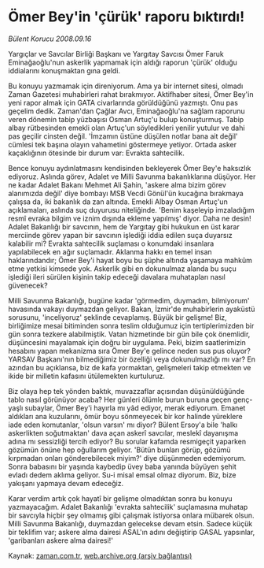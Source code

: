 # Ömer Bey'in 'çürük' raporu bıktırdı!

*Bülent Korucu 2008.09.16*

<tr><td class="metin" colspan="2" style="padding-top: 20px; padding-left: 5px; padding-right: 10px;">Yargıçlar ve Savcılar Birliği Başkanı ve Yargıtay Savcısı Ömer Faruk Eminağaoğlu'nun askerlik yapmamak için aldığı raporun 'çürük' olduğu iddialarını konuşmaktan gına geldi.</td></tr><tr><td class="metin" colspan="2" style="padding-top: 20px; padding-left: 5px; padding-right: 10px;"><p>Bu konuyu yazmamak için direniyorum. Ama ya bir internet sitesi, olmadı Zaman Gazetesi muhabirleri rahat bırakmıyor. Aktifhaber sitesi, Ömer Bey'in yeni rapor almak için GATA civarlarında görüldüğünü yazmıştı. Onu pas geçelim dedik. Zaman'dan Çağlar Avcı, Eminağaoğlu'na sağlam raporunu veren dönemin tabip yüzbaşısı Osman Artuç'u bulup konuşturmuş. Tabip albay rütbesinden emekli olan Artuç'un söyledikleri yenilir yutulur ve dahi pas geçilir cinsten değil. 'İmzamın üstüne düşülen notlar bana ait değil' cümlesi tek başına olayın vahametini göstermeye yetiyor. Ortada asker kaçaklığının ötesinde bir durum var: Evrakta sahtecilik. 
<p>Bence konuyu aydınlatmasını kendisinden bekleyerek Ömer Bey'e haksızlık ediyoruz. Aslında görev, Adalet ve Milli Savunma bakanlıklarına düşüyor. Her ne kadar Adalet Bakanı Mehmet Ali Şahin, 'askere alma bizim görev alanımızda değil' diye bombayı MSB Vecdi Gönül'ün kucağına bırakmaya çalışsa da, iki bakanlık da zan altında. Emekli Albay Osman Artuç'un açıklamaları, aslında suç duyurusu niteliğinde. 'Benim kaşeleyip imzaladığım resmî evraka bilgim ve iznim dışında ekleme yapılmış' diyor. Daha ne desin! Adalet Bakanlığı bir savcının, hem de Yargıtay gibi hukukun en üst karar merciinde görev yapan bir savcının işlediği iddia edilen suça duyarsız kalabilir mi? Evrakta sahtecilik suçlaması o konumdaki insanlara yapılabilecek en ağır suçlamadır. Aklanma hakkı en temel insan haklarındandır; Ömer Bey'i hayat boyu bu şüphe altında yaşamaya mahkûm etme yetkisi kimsede yok. Askerlik gibi en dokunulmaz alanda bu suçu işlediği ileri sürülen kişinin takip edeceği davalara muhatapları nasıl güvenecek?
<p>Milli Savunma Bakanlığı, bugüne kadar 'görmedim, duymadım, bilmiyorum' havasında vakayı duymazdan geliyor. Bakan, İzmir'de muhabirlerin ayaküstü sorusunu, 'inceliyoruz' şeklinde cevaplamış. Büyük bir gelişme! Biz, birliğimize mesai bitiminden sonra teslim olduğumuz için tertiplerimizden bir gün sonra tezkere alabilmiştik. Vatan hizmetinde bir gün bile çok önemlidir, düşüncesini mayalamak için doğru bir uygulama. Peki, bizim saatlerimizin hesabını yapan mekanizma sıra Ömer Bey'e gelince neden sus pus oluyor? YARSAV Başkanı'nın bilmediğimiz bir özelliği veya dokunulmazlığı mı var? En azından bu açıklansa, biz de kafa yormaktan, gelişmeleri takip etmekten ve ikide bir milletin kafasını ütülemekten kurtuluruz.
<p>Biz olaya hep tek yönden baktık, muvazzaflar açısından düşünüldüğünde tablo nasıl görünüyor acaba? Her günleri ölümle burun buruna geçen genç-yaşlı subaylar, Ömer Bey'i hayırla mı yâd ediyor, merak ediyorum. Emanet aldıkları ana kuzularını, ömür boyu sönmeyecek bir kor halinde yüreklere iade eden komutanlar, 'olsun varsın' mı diyor? Bülent Ersoy'a bile 'halkı askerlikten soğutmaktan' dava açan askerî savcılar, meslekî dayanışma adına mı sessizliği tercih ediyor? Bu sorular kafamda resmigeçit yaparken gözümün önüne hep oğullarım geliyor. 'Bütün bunları görüp, gözümü kırpmadan onları gönderebilecek miyim?' diye düşünmeden edemiyorum. Sonra babasını bir yaşında kaybedip üvey baba yanında büyüyen şehit evladı dedem aklıma geliyor. Su-i misal emsal olmaz diyorum. Biz, bize yakışanı yapmaya devam edeceğiz. 
<p>Karar verdim artık çok hayatî bir gelişme olmadıktan sonra bu konuyu yazmayacağım. Adalet Bakanlığı 'evrakta sahtecilik' suçlamasına muhatap bir savcıyla hiçbir şey olmamış gibi çalışmak istiyorsa onlara mübarek olsun. Milli Savunma Bakanlığı, duymazdan gelecekse devam etsin. Sadece küçük bir teklifim var; askere alma dairesi ASAL'ın adını değiştirip GASAL yapsınlar, 'garibanları askere alma dairesi!' <br/></p></p></p></p></p></td></tr>

Kaynak: [zaman.com.tr](http://zaman.com.tr/yazar.do?yazino=738779), [web.archive.org (arşiv bağlantısı)](http://web.archive.org/web/20080919014520/http://www.zaman.com.tr:80/yazar.do?yazino=738779)
